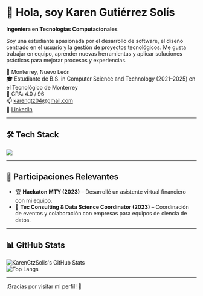 # 👋 Hola, soy Karen Gutiérrez Solís
**Ingeniera en Tecnologías Computacionales**

Soy una estudiante apasionada por el desarrollo de software, el diseño centrado en el usuario y la gestión de proyectos tecnológicos. Me gusta trabajar en equipo, aprender nuevas herramientas y aplicar soluciones prácticas para mejorar procesos y experiencias.

📍 Monterrey, Nuevo León  
🎓 Estudiante de B.S. in Computer Science and Technology (2021–2025) en el Tecnológico de Monterrey  
🎯 GPA: 4.0 / 96  
📫 karengtz04@gmail.com  
💼 [LinkedIn](https://www.linkedin.com/in/karen-gutiérrez-solís)  

---

## 🛠️ Tech Stack

<p align="left">
  <img src="https://skillicons.dev/icons?i=python,cpp,js,ts,html,css,react,dotnet,csharp,swift,kotlin,mongodb,mysql,git,docker,figma" />
</p>

---

## 🌟 Participaciones Relevantes

- 🏆 **Hackaton MTY (2023)** – Desarrollé un asistente virtual financiero con mi equipo.  
- 🤝 **Tec Consulting & Data Science Coordinator (2023)** – Coordinación de eventos y colaboración con empresas para equipos de ciencia de datos.

---

## 📊 GitHub Stats

![KarenGtzSolis's GitHub Stats](https://github-readme-stats.vercel.app/api?username=KarenGtzSolis&show_icons=true&theme=tokyonight)  
![Top Langs](https://github-readme-stats.vercel.app/api/top-langs/?username=KarenGtzSolis&layout=compact&theme=tokyonight)

---

¡Gracias por visitar mi perfil! 💙
